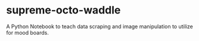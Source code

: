 # supreme-octo-waddle
A Python Notebook to teach data scraping and image manipulation to utilize for mood boards.
